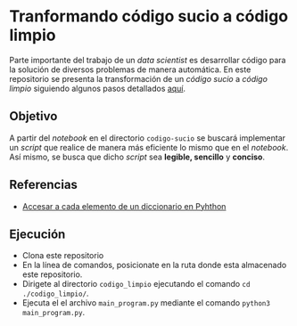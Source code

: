 # Tranformando código sucio a código limpio
Parte importante del trabajo de un *data scientist* es desarrollar código para la solución de diversos problemas de manera automática.
En este repositorio se presenta la transformación de un *código sucio* a *código limpio* siguiendo algunos pasos detallados [aquí](https://radiant-biscotti-3f9910.netlify.app/04-codigo_limpio.html#escribir-documentaci%C3%B3n).
## Objetivo
A partir del *notebook* en el directorio `codigo-sucio` se buscará implementar un *script* que realice de manera más eficiente lo mismo que en el *notebook*. Así mismo, se busca que dicho *script* sea **legible, sencillo** y **conciso**.

## Referencias
* [Accesar a cada elemento de un diccionario en Pyhthon](https://stackoverflow.com/questions/12353288/getting-values-from-json-using-python)

## Ejecución
- Clona este repositorio
- En la línea de comandos, posicionate en la ruta donde esta almacenado este repositorio.
- Dirigete al directorio `codigo_limpio` ejecutando el comando `cd ./codigo_limpio/`.
- Ejecuta el el archivo `main_program.py` mediante el comando `python3 main_program.py`.
